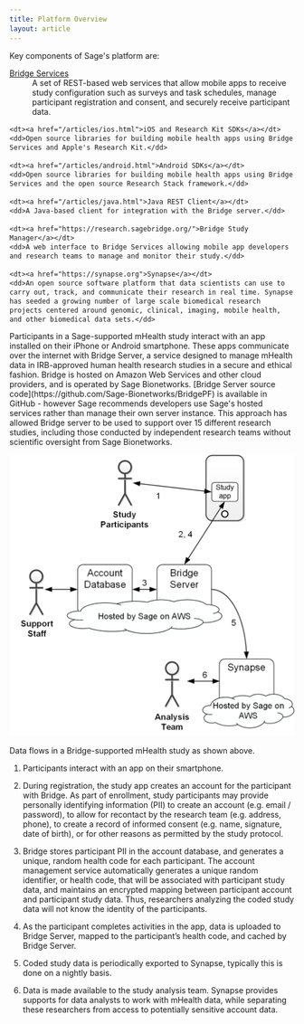 ```yaml
---
title: Platform Overview
layout: article
---
```


<div class="ui positive message">
<p>Key components of Sage's platform are:</p>

<dl>
    <dt><a href="/articles/rest.html">Bridge Services</a></dt>
	<dd>A set of REST-based web services that allow mobile apps to receive study configuration such as surveys and task schedules, manage participant registration and consent, and securely receive participant data.  </dd>

    <dt><a href="/articles/ios.html">iOS and Research Kit SDKs</a></dt> 
	<dd>Open source libraries for building mobile health apps using Bridge Services and Apple's Research Kit.</dd>

	<dt><a href="/articles/android.html">Android SDKs</a></dt>
	<dd>Open source libraries for building mobile health apps using Bridge Services and the open source Research Stack framework.</dd>

	<dt><a href="/articles/java.html">Java REST Client</a></dt>
	<dd>A Java-based client for integration with the Bridge server.</dd>

	<dt><a href="https://research.sagebridge.org/">Bridge Study Manager</a></dt>
	<dd>A web interface to Bridge Services allowing mobile app developers and research teams to manage and monitor their study.</dd>
	
	<dt><a href="https://synapse.org">Synapse</a></dt>
	<dd>An open source software platform that data scientists can use to carry out, track, and communicate their research in real time. Synapse has seeded a growing number of large scale biomedical research projects centered around genomic, clinical, imaging, mobile health, and other biomedical data sets.</dd>
</dl>
</div>
Participants in a Sage-supported mHealth study interact with an app installed on their iPhone or Android smartphone.  These apps communicate over the internet with Bridge Server, a service designed to manage mHealth data in IRB-approved human health research studies in a secure and ethical fashion. Bridge is hosted on Amazon Web Services and other cloud providers, and is operated by Sage Bionetworks. [Bridge Server source code](https://github.com/Sage-Bionetworks/BridgePF) is available in GitHub - however Sage recommends developers use Sage's hosted services rather than manage their own server instance.  This approach has allowed Bridge server to be used to support over 15 different research studies, including those conducted by independent research teams without scientific oversight from Sage Bionetworks.  

![Sage Platform](/images/BridgeDataFlow.png)

Data flows in a Bridge-supported mHealth study as shown above.  

1. Participants interact with an app on their smartphone.  

2. During registration, the study app creates an account for the participant with Bridge. As part of enrollment, study participants may provide personally identifying information (PII) to create an account (e.g. email / password), to allow for recontact by the research team (e.g. address, phone), to create a record of informed consent (e.g. name, signature, date of birth), or for other reasons as permitted by the study protocol.  

3. Bridge stores participant PII in the account database, and generates a unique, random health code for each participant. The account management service automatically generates a unique random identifier, or health code, that will be associated with participant study data, and maintains an encrypted mapping between participant account and participant study data. Thus, researchers analyzing the coded study data will not know the identity of the participants.

4. As the participant completes activities in the app, data is uploaded to Bridge Server, mapped to the participant’s health code, and cached by Bridge Server.  

5. Coded study data is periodically exported to Synapse, typically this is done on a nightly basis. 

6. Data is made available to the study analysis team. Synapse provides supports for data analysts to work with mHealth data, while separating these researchers from access to potentially sensitive account data.


